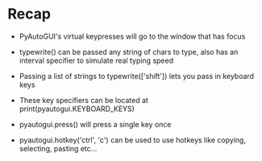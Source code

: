 # Recap

- PyAutoGUI's virtual keypresses will go to the window that has focus

- typewrite() can be passed any string of chars to type, also has an interval specifier to simulate real typing speed

- Passing a list of strings to typewrite(['shift']) lets you pass in keyboard keys

- These key specifiers can be located at print(pyautogui.KEYBOARD_KEYS)

- pyautogui.press() will press a single key once

- pyautogui.hotkey('ctrl', 'c') can be used to use hotkeys like copying, selecting, pasting etc...
